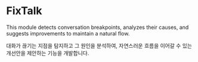 # FixTalk

This module detects conversation breakpoints, analyzes their causes, and suggests improvements to maintain a natural flow.

대화가 끊기는 지점을 탐지하고 그 원인을 분석하여, 자연스러운 흐름을 이어갈 수 있는 개선안을 제안하는 기능을 개발합니다.
